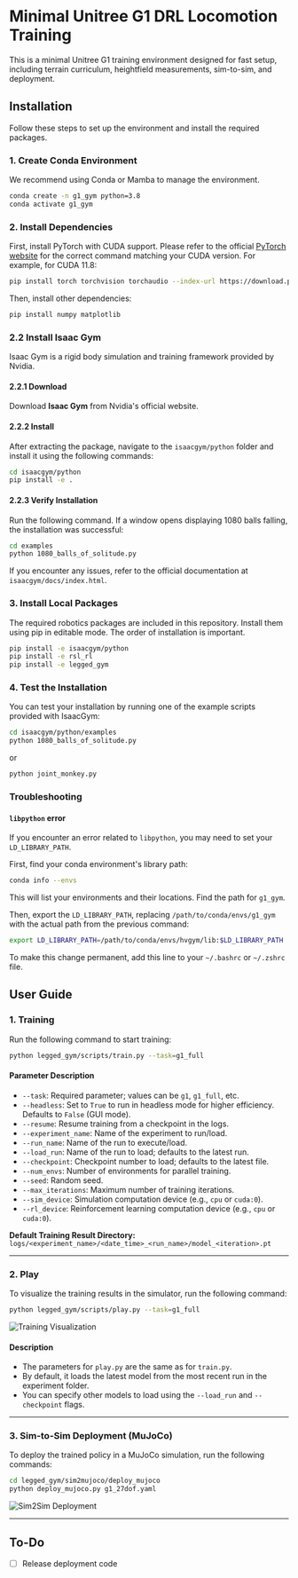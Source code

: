 # Minimal Unitree G1 DRL Locomotion Training

This is a minimal Unitree G1 training environment designed for fast setup, including terrain curriculum, heightfield measurements, sim-to-sim, and deployment.

## Installation

Follow these steps to set up the environment and install the required packages.

### 1. Create Conda Environment

We recommend using Conda or Mamba to manage the environment.

```bash
conda create -n g1_gym python=3.8
conda activate g1_gym
```

### 2. Install Dependencies

First, install PyTorch with CUDA support. Please refer to the official [PyTorch website](https://pytorch.org/get-started/locally/) for the correct command matching your CUDA version. For example, for CUDA 11.8:
```bash
pip install torch torchvision torchaudio --index-url https://download.pytorch.org/whl/cu118
```
Then, install other dependencies:
```bash
pip install numpy matplotlib
```

### 2.2 Install Isaac Gym
Isaac Gym is a rigid body simulation and training framework provided by Nvidia.

#### 2.2.1 Download
Download **Isaac Gym** from Nvidia's official website.

#### 2.2.2 Install
After extracting the package, navigate to the `isaacgym/python` folder and install it using the following commands:
```bash
cd isaacgym/python
pip install -e .
```

#### 2.2.3 Verify Installation
Run the following command. If a window opens displaying 1080 balls falling, the installation was successful:
```bash
cd examples
python 1080_balls_of_solitude.py
```
If you encounter any issues, refer to the official documentation at `isaacgym/docs/index.html`.

### 3. Install Local Packages

The required robotics packages are included in this repository. Install them using pip in editable mode. The order of installation is important.

```bash
pip install -e isaacgym/python
pip install -e rsl_rl
pip install -e legged_gym
```

### 4. Test the Installation

You can test your installation by running one of the example scripts provided with IsaacGym:

```bash
cd isaacgym/python/examples
python 1080_balls_of_solitude.py
```
or
```bash
python joint_monkey.py
```

### Troubleshooting

#### `libpython` error

If you encounter an error related to `libpython`, you may need to set your `LD_LIBRARY_PATH`.

First, find your conda environment's library path:
```bash
conda info --envs
```
This will list your environments and their locations. Find the path for `g1_gym`.

Then, export the `LD_LIBRARY_PATH`, replacing `/path/to/conda/envs/g1_gym` with the actual path from the previous command:
```bash
export LD_LIBRARY_PATH=/path/to/conda/envs/hvgym/lib:$LD_LIBRARY_PATH
```
To make this change permanent, add this line to your `~/.bashrc` or `~/.zshrc` file. 

## User Guide

### 1. Training

Run the following command to start training:
```bash
python legged_gym/scripts/train.py --task=g1_full
```

#### Parameter Description
*   `--task`: Required parameter; values can be `g1`, `g1_full`, etc.
*   `--headless`: Set to `True` to run in headless mode for higher efficiency. Defaults to `False` (GUI mode).
*   `--resume`: Resume training from a checkpoint in the logs.
*   `--experiment_name`: Name of the experiment to run/load.
*   `--run_name`: Name of the run to execute/load.
*   `--load_run`: Name of the run to load; defaults to the latest run.
*   `--checkpoint`: Checkpoint number to load; defaults to the latest file.
*   `--num_envs`: Number of environments for parallel training.
*   `--seed`: Random seed.
*   `--max_iterations`: Maximum number of training iterations.
*   `--sim_device`: Simulation computation device (e.g., `cpu` or `cuda:0`).
*   `--rl_device`: Reinforcement learning computation device (e.g., `cpu` or `cuda:0`).

**Default Training Result Directory:** `logs/<experiment_name>/<date_time>_<run_name>/model_<iteration>.pt`

---

### 2. Play

To visualize the training results in the simulator, run the following command:
```bash
python legged_gym/scripts/play.py --task=g1_full
```

![Training Visualization](assets/vis_1.gif)

#### Description
*   The parameters for `play.py` are the same as for `train.py`.
*   By default, it loads the latest model from the most recent run in the experiment folder.
*   You can specify other models to load using the `--load_run` and `--checkpoint` flags. 

---

### 3. Sim-to-Sim Deployment (MuJoCo)

To deploy the trained policy in a MuJoCo simulation, run the following commands:

```bash
cd legged_gym/sim2mujoco/deploy_mujoco
python deploy_mujoco.py g1_27dof.yaml
```

![Sim2Sim Deployment](assets/sim2sim.gif)

---

## To-Do
- [ ] Release deployment code 
